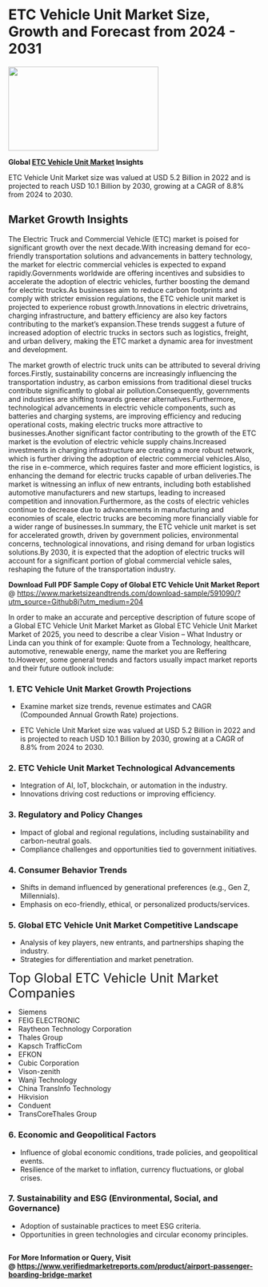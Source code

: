 <H1>ETC Vehicle Unit Market Size, Growth and Forecast from 2024 - 2031</H1><img class="aligncenter size-medium wp-image-584254" src="https://thirdeyenews.in/wp-content/uploads/2024/09/Global-Market-Research-300x168.jpeg" alt="" width="300" height="168" /><p><strong>Global&nbsp;<a href="https://www.marketsizeandtrends.com/download-sample/591090/?utm_source=Github8j?utm_medium=204">ETC Vehicle Unit Market</a> Insights</strong></p><p>ETC Vehicle Unit Market size was valued at USD 5.2 Billion in 2022 and is projected to reach USD 10.1 Billion by 2030, growing at a CAGR of 8.8% from 2024 to 2030.</p><p><h2>Market Growth Insights</h2> <p>The Electric Truck and Commercial Vehicle (ETC) market is poised for significant growth over the next decade.With increasing demand for eco-friendly transportation solutions and advancements in battery technology, the market for electric commercial vehicles is expected to expand rapidly.Governments worldwide are offering incentives and subsidies to accelerate the adoption of electric vehicles, further boosting the demand for electric trucks.As businesses aim to reduce carbon footprints and comply with stricter emission regulations, the ETC vehicle unit market is projected to experience robust growth.Innovations in electric drivetrains, charging infrastructure, and battery efficiency are also key factors contributing to the market’s expansion.These trends suggest a future of increased adoption of electric trucks in sectors such as logistics, freight, and urban delivery, making the ETC market a dynamic area for investment and development.</p> <p>The market growth of electric truck units can be attributed to several driving forces.Firstly, sustainability concerns are increasingly influencing the transportation industry, as carbon emissions from traditional diesel trucks contribute significantly to global air pollution.Consequently, governments and industries are shifting towards greener alternatives.Furthermore, technological advancements in electric vehicle components, such as batteries and charging systems, are improving efficiency and reducing operational costs, making electric trucks more attractive to businesses.Another significant factor contributing to the growth of the ETC market is the evolution of electric vehicle supply chains.Increased investments in charging infrastructure are creating a more robust network, which is further driving the adoption of electric commercial vehicles.Also, the rise in e-commerce, which requires faster and more efficient logistics, is enhancing the demand for electric trucks capable of urban deliveries.The market is witnessing an influx of new entrants, including both established automotive manufacturers and new startups, leading to increased competition and innovation.Furthermore, as the costs of electric vehicles continue to decrease due to advancements in manufacturing and economies of scale, electric trucks are becoming more financially viable for a wider range of businesses.In summary, the ETC vehicle unit market is set for accelerated growth, driven by government policies, environmental concerns, technological innovations, and rising demand for urban logistics solutions.By 2030, it is expected that the adoption of electric trucks will account for a significant portion of global commercial vehicle sales, reshaping the future of the transportation industry.<p><span class=""><strong>Download Full PDF Sample Copy of Global ETC Vehicle Unit Market Report</strong> @ <a href="https://www.marketsizeandtrends.com/download-sample/591090/?utm_source=Github8j?utm_medium=204" target="_blank">https://www.marketsizeandtrends.com/download-sample/591090/?utm_source=Github8j?utm_medium=204</a></span></p><p>In order to make an accurate and perceptive description of future scope of a Global&nbsp;ETC Vehicle Unit Market Market as Global&nbsp;ETC Vehicle Unit Market Market of 2025, you need to describe a clear Vision &ndash; What Industry or Linda can you think of for example: Quote from a Technology, healthcare, automotive, renewable energy, name the market you are Reffering to.However, some general trends and factors usually impact market reports and their future outlook include:</p><h3>1.&nbsp;<strong>ETC Vehicle Unit Market Growth Projections</strong></h3><ul><li>Examine market size trends, revenue estimates and CAGR (Compounded Annual Growth Rate) projections.</li><li><p>ETC Vehicle Unit Market size was valued at USD 5.2 Billion in 2022 and is projected to reach USD 10.1 Billion by 2030, growing at a CAGR of 8.8% from 2024 to 2030.</p></li></ul><h3>2.&nbsp;<strong>ETC Vehicle Unit Market Technological Advancements</strong></h3><ul><li>Integration of AI, IoT, blockchain, or automation in the industry.</li><li>Innovations driving cost reductions or improving efficiency.</li></ul><h3>3.&nbsp;<strong>Regulatory and Policy Changes</strong></h3><ul><li>Impact of global and regional regulations, including sustainability and carbon-neutral goals.</li><li>Compliance challenges and opportunities tied to government initiatives.</li></ul><h3>4.&nbsp;<strong>Consumer Behavior Trends</strong></h3><ul><li>Shifts in demand influenced by generational preferences (e.g., Gen Z, Millennials).</li><li>Emphasis on eco-friendly, ethical, or personalized products/services.</li></ul><h3>5.&nbsp;<strong>Global ETC Vehicle Unit Market Competitive Landscape</strong></h3><ul><li>Analysis of key players, new entrants, and partnerships shaping the industry.</li><li>Strategies for differentiation and market penetration.</li></ul><p data-pm-slice="1 1 []"><span style="color: inherit; font-family: inherit; font-size: 25px;">Top Global ETC Vehicle Unit Market Companies</span></p><div class="" data-test-id=""><p><li>Siemens</li><li> FEIG ELECTRONIC</li><li> Raytheon Technology Corporation</li><li> Thales Group</li><li> Kapsch TrafficCom</li><li> EFKON</li><li> Cubic Corporation</li><li> Vison-zenith</li><li> Wanji Technology</li><li> China TransInfo Technology</li><li> Hikvision</li><li> Conduent</li><li> TransCoreThales Group</li></p></div><h3>6.&nbsp;<strong>Economic and Geopolitical Factors</strong></h3><ul><li>Influence of global economic conditions, trade policies, and geopolitical events.</li><li>Resilience of the market to inflation, currency fluctuations, or global crises.</li></ul><h3>7.&nbsp;<strong>Sustainability and ESG (Environmental, Social, and Governance)</strong></h3><ul><li>Adoption of sustainable practices to meet ESG criteria.</li><li>Opportunities in green technologies and circular economy principles.</li></ul><h2><strong style="font-size: 14px;">For More Information or Query, Visit @&nbsp;</strong><a style="background-color: #ffffff; font-size: 14px;" href="https://www.marketsizeandtrends.com/report/etc-vehicle-unit-market/" target="_blank">https://www.verifiedmarketreports.com/product/airport-passenger-boarding-bridge-market</a></h2>
